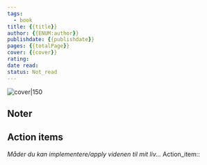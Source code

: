 ```yaml
---
tags:
  - book
title: {{title}}
author: {{ENUM:author}}
publishdate: {{publishdate}}
pages: {{totalPage}}
cover: {{cover}}
rating:
date read:
status: Not_read
---
```

![cover|150]({{image}})
## Noter



## Action items
*Måder du kan implementere/apply videnen til mit liv...*
Action_item::

